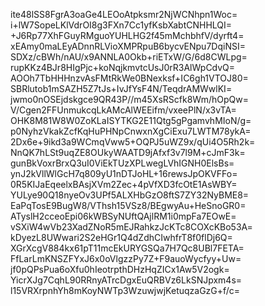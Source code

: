 ite48lSS8FgrA3oaGe4LEOoAtpksmr2NjWCNhpn1Woc=
i+lW7SopeLKlVdrOI8g3FXn7Cc1yfKsbXabtCNHHLQI=
+J6Rp77XhFGuyRMguoYUHLHG2f45mMchbhfV/dyrft4=
xEAmy0maLEyADnnRLVioXMPRpuB6bycvENpu7DqiNSI=
SDXz/cBWh/nAU/x9ANNLA0Okb+riETxW/G/6d8CWLpg=
rupKKz4BJr8HIgPjc+koNqjkmvtcUsJ0rR3AlWpCdvQ=
AOOh7TbHHHnzvAsFMtRkWe0BNexksf+IC6gh1VTOJ80=
SBRlutob1mSAZH5Z7tJs+IvJfYsF4N/TeqdrAMWwlKI=
jwmo0nOSEjdskgce9QR43P//m45XsRScfk8Wm/hOpQw=
V/Cgen2FFUnmukcqLkAMcAlWEEifm/vxeePlN/x3vTA=
OHK8M81W8W0ZoKLaISYTKG2E11Qtg5gPgamvhMIoN/g=
p0NyhzVkakZcfKqHuPHNpCnwxnXgCiExu7LWTM78ykA=
2Dx6e+9ikd3a9WCmqVww5+OQPJ5uWZ9x/qUi4O5Rh2k=
NnQK7hLSt9uqZE8OUkyWAATD9jAfxf3v7l9M+cJmF3k=
gunBkVoxrBrxQ3uI0ViEkTUzXPLwegLVhIGNH0ElsBs=
ynJ2kVllWlGcH7q809yU1nDTJoHL+16rewsJpOKVFFo=
0R5KIJaEqeelxBAsjXVm2Zec+4pVfXD3fcOtE1AsWBY=
YULye90Q18nyeOv3UPf5ALXHbGzO8ftS7ZY32NyBME8=
EaPqTosE9BugW8/VThsh15VSz8/BEgwyAu+HeSnoGR0=
ATyslH2cceoEpi06kWBSyNUftQAjlRM1i0mpFa7EOwE=
vSXiW4wVb23XadZNoR5mEJRahkzJcKTc8COXcKBo53A=
kDyezL8UWwari2S2eHGr1Q4dZdhCIwhfrT8f0flDj6Q=
XGrXcgV884kx61pT11mcEkURYGSQa7H7Qc8UBl7FETA=
FfLarLmKNSZFYxJ6x0oVlgzzPy7Z+F9auoWycfyy+Uw=
jf0pQPsPua6oXfu0hIeotrpthDHzHqZICx1Aw5V2ogk=
YicrXJg7CqhL90RRnyATrcDgxEuQRBVz6LkSNJpxm4s=
l15VRXrpnhYh8mKoyNWTp3WzuwjwjKetuqzaGzG+f/c=
